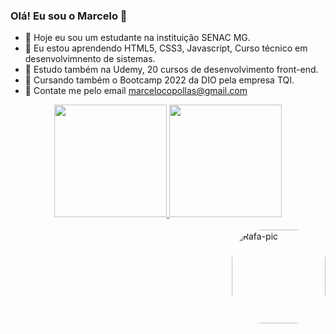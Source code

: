 ### Olá! Eu sou o Marcelo 👋

- 🔭 Hoje eu sou um estudante na instituição SENAC MG.
- 🌱 Eu estou aprendendo HTML5, CSS3, Javascript, Curso técnico em desenvolvimnento de sistemas.
- 👯 Estudo também na Udemy, 20 cursos de desenvolvimento front-end.
- 🤔 Cursando também o Bootcamp 2022 da DIO pela empresa TQI.
- 💬 Contate me pelo email marcelocopollas@gmail.com

<div align="center">
  <a href="https://github.com/MarceloAnderson1">
  <img height="180em" src="https://github-readme-stats.vercel.app/api?username=MarceloAnderson1&show_icons=false&theme=dracula&include_all_commits=true&count_private=true"/>
  <img height="180em" src="https://github-readme-stats.vercel.app/api/top-langs/?username=MarceloAnderson1&layout=compact&langs_count=7&theme=dracula"/>
</div>
<div style="display: inline_block"><br>
 
  <img align="right" alt="Rafa-pic" height="150" style="border-radius:50px;" src="https://media.discordapp.net/attachments/639956127056134178/890373478988013628/Publicacoes_Instagram_1_1.png?width=676&height=676">
</div>
  
  


  
